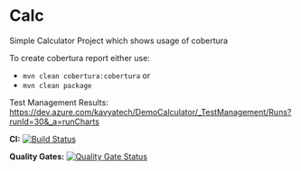 # Calc
Simple Calculator Project which shows usage of cobertura

To create cobertura report either use:
* `mvn clean cobertura:cobertura`
or
* `mvn clean package`

Test Management Results:
https://dev.azure.com/kavyatech/DemoCalculator/_TestManagement/Runs?runId=30&_a=runCharts

**CI:**
[![Build Status](https://dev.azure.com/czapmar/%E2%80%9CExampleJavaScript%E2%80%9D/_apis/build/status/czaplinskimarcin.pipelines-javascript?branchName=master)](https://dev.azure.com/czapmar/%E2%80%9CExampleJavaScript%E2%80%9D/_build/latest?definitionId=5&branchName=master)

**Quality Gates:**
[![Quality Gate Status](https://sonarqube-azureappservice6526.azurewebsites.net/api/project_badges/measure?project=SimpleCalculator&metric=alert_status)](https://sonarqube-azureappservice6526.azurewebsites.net/dashboard?id=SimpleCalculator)
